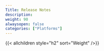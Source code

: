 ```yaml
---
Title: Release Notes
description:
weight: 90
alwaysopen: false
categories: ["Platforms"]
---
```

{{< allchildren style="h2" sort="Weight" />}}